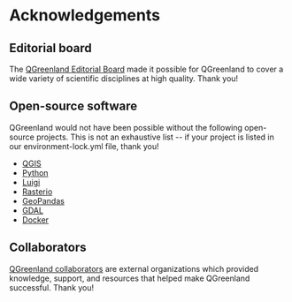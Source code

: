 # Acknowledgements

## Editorial board

The [QGreenland Editorial Board](https://qgreenland.org/our-team) made it
possible for QGreenland to cover a wide variety of scientific disciplines at
high quality. Thank you!


## Open-source software

QGreenland would not have been possible without the following open-source
projects. This is not an exhaustive list -- if your project is listed in our
environment-lock.yml file, thank you!

* [QGIS](https://www.qgis.org/)
* [Python](https://www.python.org)
* [Luigi](https://github.com/spotify/luigi)
* [Rasterio](https://github.com/mapbox/rasterio)
* [GeoPandas](https://geopandas.org/)
* [GDAL](https://gdal.org)
* [Docker](https://www.docker.com/)


## Collaborators

[QGreenland collaborators](https://qgreenland.org/our-team) are external
organizations which provided knowledge, support, and resources that helped make
QGreenland successful. Thank you!
